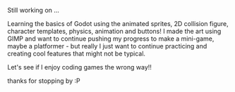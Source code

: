 Still working on ...

Learning the basics of Godot using the animated sprites, 2D collision figure, character templates, physics, animation and buttons!
I made the art using GIMP and want to continue pushing my progress to make a mini-game, maybe a platformer - but really I just
want to continue practicing and creating cool features that might not be typical.

Let's see if I enjoy coding games the wrong way!!

thanks for stopping by :P
